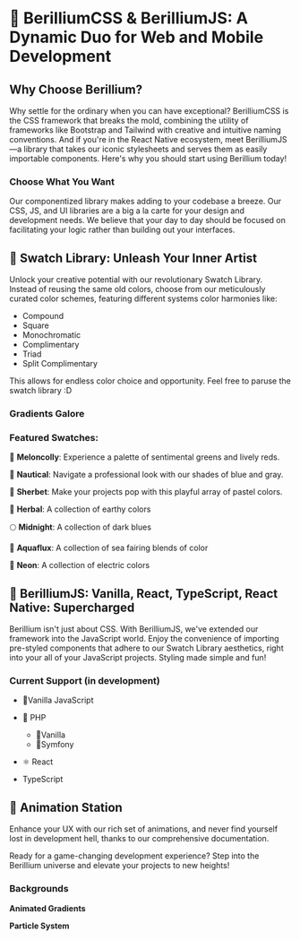 
# 🎨 BerilliumCSS & BerilliumJS: A Dynamic Duo for Web and Mobile Development
## Why Choose Berillium?
Why settle for the ordinary when you can have exceptional? BerilliumCSS is the CSS framework that breaks the mold, combining the utility of frameworks like Bootstrap and Tailwind with creative and intuitive naming conventions. And if you're in the React Native ecosystem, meet BerilliumJS—a library that takes our iconic stylesheets and serves them as easily importable components. Here's why you should start using Berillium today!

### Choose What You Want
Our componentized library makes adding to your codebase a breeze. Our CSS, JS, and UI libraries are a big a la carte for your design and development needs. We believe that your day to day should be focused on facilitating your logic rather than building out your interfaces.

## 🌈 Swatch Library: Unleash Your Inner Artist
Unlock your creative potential with our revolutionary Swatch Library. Instead of reusing the same old colors, choose from our meticulously curated color schemes, featuring different systems color harmonies like:

- Compound
- Square
- Monochromatic
- Complimentary
- Triad
- Split Complimentary

This allows for endless color choice and opportunity. Feel free to paruse the swatch library :D

### Gradients Galore
 
### Featured Swatches:
🍉 **Meloncolly**: Experience a palette of sentimental greens and lively reds.

🐚 **Nautical**: Navigate a professional look with our shades of blue and gray.

🍧 **Sherbet**: Make your projects pop with this playful array of pastel colors.

🌿 **Herbal**: A collection of earthy colors

🌕 **Midnight**: A collection of dark blues

🌊 **Aquaflux**: A collection of sea fairing blends of color

🚥 **Neon**: A collection of electric colors

## 🚀 BerilliumJS: Vanilla, React, TypeScript, React Native: Supercharged
Berillium isn't just about CSS. With BerilliumJS, we've extended our framework into the JavaScript world. Enjoy the convenience of importing pre-styled components that adhere to our Swatch Library aesthetics, right into your all of your JavaScript projects. Styling made simple and fun!

### Current Support (in development)
- 🍦Vanilla JavaScript

- 🐘 PHP

    - 🍦Vanilla
    - 🎼Symfony

- ⚛️ React

- TypeScript

## 🎥 Animation Station
Enhance your UX with our rich set of animations, and never find yourself lost in development hell, thanks to our comprehensive documentation.

Ready for a game-changing development experience? Step into the Berillium universe and elevate your projects to new heights!

### Backgrounds

**Animated Gradients**

**Particle System**

